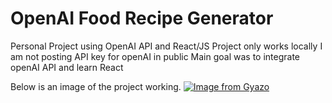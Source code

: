 # OpenAI Food Recipe Generator

Personal Project using OpenAI API and React/JS
Project only works locally I am not posting API key for openAI in public
Main goal was to integrate openAI API and learn React



Below is an image of the project working.
[![Image from Gyazo](https://i.gyazo.com/ba2d5d512fd4b399fc62f31b0b484c50.gif)](https://gyazo.com/ba2d5d512fd4b399fc62f31b0b484c50)

